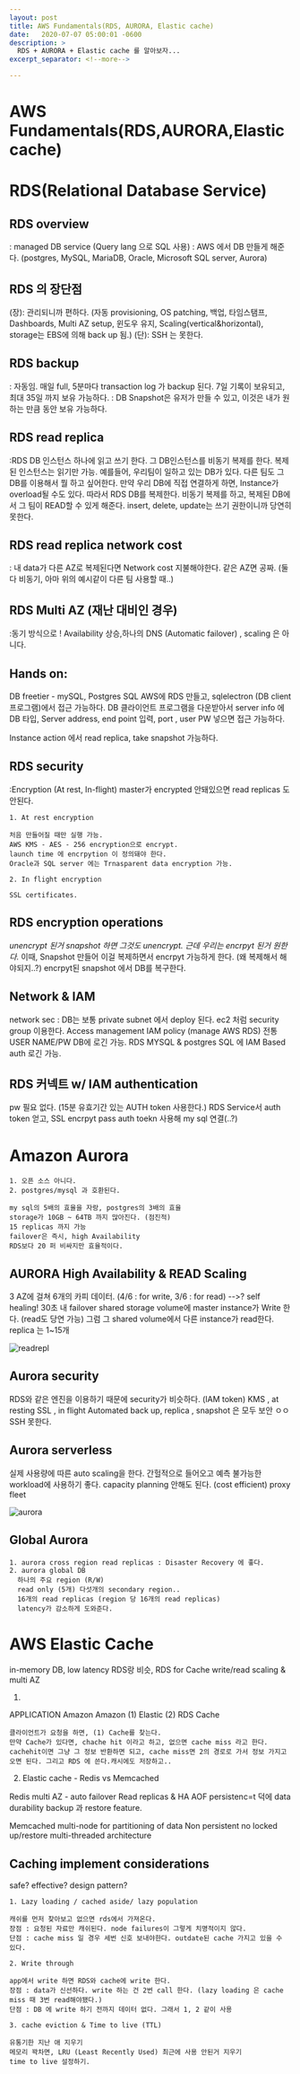 ```yaml
---
layout: post
title: AWS Fundamentals(RDS, AURORA, Elastic cache)
date:   2020-07-07 05:00:01 -0600 
description: >
  RDS + AURORA + Elastic cache 를 알아보자...
excerpt_separator: <!--more-->

---
```


# AWS Fundamentals(RDS,AURORA,Elastic cache)

# RDS(Relational Database Service)

## RDS overview

  : managed DB service (Query lang 으로 SQL 사용)
  : AWS 에서 DB 만들게 해준다. (postgres, MySQL, MariaDB, Oracle, Microsoft SQL server, Aurora)

## RDS 의 장단점

  (장): 관리되니까 편하다. (자동 provisioning, OS patching, 백업, 타임스탬프, Dashboards, Multi AZ setup, 윈도우 유지, Scaling(vertical&horizontal), storage는 EBS에 의해 back up 됨.)
  (단): SSH 는 못한다.

## RDS backup

: 자동임. 매일 full, 5분마다 transaction log 가 backup 된다. 7일 기록이 보유되고, 최대 35일 까지 보유 가능하다.
: DB Snapshot은 유저가 만들 수 있고, 이것은 내가 원하는 만큼 동안 보유 가능하다.


## RDS read replica

  :RDS DB 인스턴스 하나에 읽고 쓰기 한다. 그 DB인스턴스를 비동기 복제를 한다. 복제된 인스턴스는 읽기만 가능.
    예를들어, 우리팀이 일하고 있는 DB가 있다. 다른 팀도 그 DB를 이용해서 뭘 하고 싶어한다.
    만약 우리 DB에 직접 연결하게 하면, Instance가 overload될 수도 있다. 따라서 RDS DB를 복제한다.
    비동기 복제를 하고, 복제된 DB에서 그 팀이 READ할 수 있게 해준다. insert, delete, update는 쓰기 권한이니까 당연히 못한다.


## RDS read replica network cost

  : 내 data가 다른 AZ로 복제된다면 Network cost 지불해야한다. 같은 AZ면 공짜. (둘다 비동기, 아마 위의 예시같이 다른 팀 사용할 때..)

## RDS Multi AZ (재난 대비인 경우)

  :동기 방식으로 ! Availability 상승,하나의 DNS (Automatic failover) , scaling 은 아니다.


##  Hands on:

  DB freetier - mySQL, Postgres SQL
  AWS에 RDS 만들고, sqlelectron (DB client 프로그램)에서 접근 가능하다. DB 클라이언트 프로그램을 다운받아서 server info 에 DB 타입, Server address, end point 입력, port , user PW 넣으면 접근 가능하다.

  Instance action 에서 read replica, take snapshot 가능하다.

## RDS security

  :Encryption (At rest, In-flight)
  master가 encrypted 안돼있으면 read replicas 도 안된다.

    1. At rest encryption
    
    처음 만들어질 때만 실행 가능.
    AWS KMS - AES - 256 encryption으로 encrypt.
    launch time 에 encrpytion 이 정의돼야 한다.
    Oracle과 SQL server 에는 Trnasparent data encryption 가능.
    
    2. In flight encryption
    
    SSL certificates.


## RDS encryption operations

*unencrypt 된거 snapshot 하면 그것도 unencrypt. 근데 우리는 encrpyt 된거 원한다.*
이때, Snapshot 만들어 이걸 복제하면서 encrpyt 가능하게 한다. (왜 복제해서 해야되지..?)
encrpyt된 snapshot 에서 DB를 복구한다.

## Network & IAM

  network sec : DB는 보통 private subnet 에서 deploy 된다.
  ec2 처럼 security group 이용한다.
  Access management
    IAM policy (manage AWS RDS)
    전통 USER NAME/PW DB에 로긴 가능.
    RDS MYSQL & postgres SQL 에 IAM Based auth 로긴 가능.

## RDS 커넥트 w/ IAM authentication

  pw 필요 없다. (15분 유효기간 있는 AUTH token 사용한다.)
  RDS Service서 auth token 얻고, SSL encrpyt pass auth toekn 사용해 my sql 연결(..?)



# Amazon Aurora

    1. 오픈 소스 아니다.
    2. postgres/mysql 과 호환된다.
    
    my sql의 5배의 효율을 자랑, postgres의 3배의 효율
    storage가 10GB ~ 64TB 까지 많아진다. (점진적)
    15 replicas 까지 가능
    failover은 즉시, high Availability
    RDS보다 20 퍼 비싸지만 효율적이다.

## AURORA High Availability & READ Scaling

  3 AZ에 걸쳐 6개의 카피 데이터. (4/6 : for write, 3/6 : for read) -->?
  self healing! 30초 내 failover
  shared storage volume에 master instance가 Write 한다. (read도 당연 가능) 그럼 그 shared volume에서 다른 instance가 read한다.
  replica 는 1~15개

![readrepl](https://user-images.githubusercontent.com/37058233/92693254-51aee000-f380-11ea-8253-22a2d47cef97.PNG)

## Aurora security  

  RDS와 같은 엔진을 이용하기 때문에 security가 비슷하다. (IAM token)
  KMS , at resting
  SSL , in flight
  Automated back up, replica , snapshot 은 모두 보안 ㅇㅇ
  SSH 못한다.

## Aurora serverless

  실제 사용량에 따른 auto scaling을 한다.
  간헐적으로 들어오고 예측 불가능한 workload에 사용하기 좋다.
  capacity planning 안해도 된다. (cost efficient)
  proxy fleet

![aurora](https://user-images.githubusercontent.com/37058233/92693339-76a35300-f380-11ea-8a8b-62784da1c200.PNG)

## Global Aurora

    1. aurora cross region read replicas : Disaster Recovery 에 좋다.
    2. aurora global DB
      하나의 주요 region (R/W)
      read only (5개) 다섯개의 secondary region..
      16개의 read replicas (region 당 16개의 read replicas)
      latency가 감소하게 도와준다.

# AWS Elastic Cache

in-memory DB, low latency
RDS랑 비슷, RDS for Cache
write/read scaling & multi AZ

1.
APPLICATION      Amazon        Amazon
            (1)  Elastic  (2)    RDS
                  Cache

    클라이언트가 요청을 하면, (1) Cache를 찾는다.
    만약 Cache가 있다면, chache hit 이라고 하고, 없으면 cache miss 라고 한다.
    cachehit이면 그냥 그 정보 반환하면 되고, cache miss면 2의 경로로 가서 정보 가지고 오면 된다. 그리고 RDS 에 쓴다.캐시에도 저장하고..


2. Elastic cache - Redis vs Memcached

Redis
    multi AZ - auto failover
    Read replicas & HA
    AOF persistenc=t 덕에 data durability
    backup 과 restore feature.

Memcached
    multi-node for partitioning of data
    Non persistent
    no locked up/restore
    multi-threaded architecture

## Caching implement considerations

  safe? effective? design pattern?

    1. Lazy loading / cached aside/ lazy population
    
    캐쉬를 먼저 찾아보고 없으면 rds에서 가져온다.
    장점 : 요청된 자료만 캐쉬된다. node failures이 그렇게 치명적이지 않다.
    단점 : cache miss 일 경우 세번 신호 보내야한다. outdate된 cache 가지고 있을 수 있다.
    
    2. Write through
    
    app에서 write 하면 RDS와 cache에 write 한다.
    장점 : data가 신선하다. write 하는 건 2번 call 한다. (lazy loading 은 cache miss 때 3번 read해야됐다.)
    단점 : DB 에 write 하기 전까지 데이터 없다. 그래서 1, 2 같이 사용
    
    3. cache eviction & Time to live (TTL)
    
    유통기한 지난 애 지우기
    메모리 꽉차면, LRU (Least Recently Used) 최근에 사용 안된거 지우기
    time to live 설정하기.

